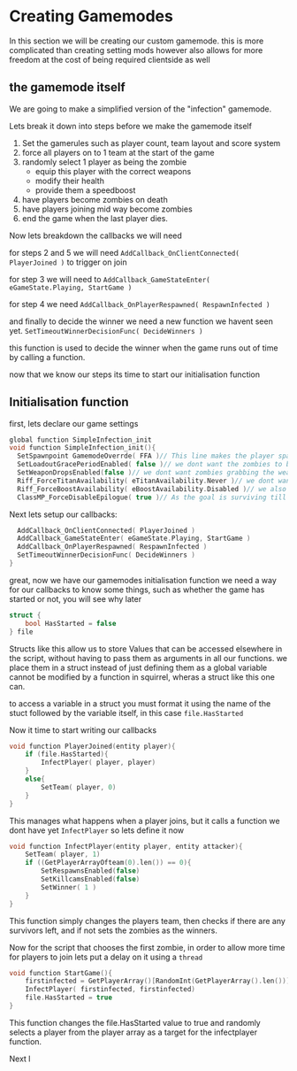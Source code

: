 Creating Gamemodes
==================
In this section we will be creating our custom gamemode. this is more complicated than creating setting mods however also allows for more freedom at the cost of being required clientside as well

the gamemode itself
--------------
We are going to make a simplified version of the "infection" gamemode.

Lets break it down into steps before we make the gamemode itself

1. Set the gamerules such as player count, team layout and score system
2. force all players on to 1 team at the start of the game
3. randomly select 1 player as being the zombie
    - equip this player with the correct weapons
    - modify their health
    - provide them a speedboost
4. have players become zombies on death
5. have players joining mid way become zombies
6. end the game when the last player dies.

Now lets breakdown the callbacks we will need

for steps 2 and 5 we will need `AddCallback_OnClientConnected( PlayerJoined )` to trigger on join

for step 3 we will need to `AddCallback_GameStateEnter( eGameState.Playing, StartGame )`

for step 4 we need `AddCallback_OnPlayerRespawned( RespawnInfected )`

and finally to decide the winner we need a new function we havent seen yet. `SetTimeoutWinnerDecisionFunc( DecideWinners )`

this function is used to decide the winner when the game runs out of time by calling a function.

now that we know our steps its time to start our initialisation function

Initialisation function
--------------------
first, lets declare our game settings
```cpp
global function SimpleInfection_init
void function SimpleInfection_init(){
  SetSpawnpoint GamemodeOverrde( FFA )// This line makes the player spawn locations like those from ffa
  SetLoadoutGracePeriodEnabled( false )// we dont want the zombies to be able to change loadouts and grab their guns, so lets disable that
  SetWeaponDropsEnabled(false )// we dont want zombies grabbing the weapons for dead survivors, so lets disable that.
  Riff_ForceTitanAvailability( eTitanAvailability.Never )// we dont want zombies to have titans either, so lets disable that
  Riff_ForceBoostAvailability( eBoostAvailability.Disabled )// we also dont want the zombies grabbing smart pistols and turrets, so lets disable that
  ClassMP_ForceDisableEpilogue( true )// As the goal is surviving till the timer runs out, we dont need the evac dropship
```
Next lets setup our callbacks:
```cpp
  AddCallback_OnClientConnected( PlayerJoined )
  AddCallback_GameStateEnter( eGameState.Playing, StartGame )
  AddCallback_OnPlayerRespawned( RespawnInfected )
  SetTimeoutWinnerDecisionFunc( DecideWinners )
}
```
great, now we have our gamemodes initialisation function we need a way for our callbacks to know some things, such as whether the game has started or not, you will see why later
```cpp
struct {
    bool HasStarted = false
} file
```
Structs like this allow us to store Values that can be accessed elsewhere in the script, without having to pass them as arguments in all our functions. we place them in a struct instead of just defining them as a global variable cannot 
be modified by a function in squirrel, wheras a struct like this one can.

to access a variable in a struct you must format it using the name of the stuct followed by the variable itself, in this case `file.HasStarted`

Now it time to start writing our callbacks
```cpp
void function PlayerJoined(entity player){
    if (file.HasStarted){
        InfectPlayer( player, player)
    }
    else{
        SetTeam( player, 0)
    }
}
```
This manages what happens when a player joins, but it calls a function we dont have yet `InfectPlayer` so lets define it now
```cpp
void function InfectPlayer(entity player, entity attacker){
    SetTeam( player, 1)
    if ((GetPlayerArrayOfteam(0).len()) == 0){
        SetRespawnsEnabled(false)
        SetKillcamsEnabled(false)
        SetWinner( 1 )
    }
}
```
This function simply changes the players team, then checks if there are any survivors left, and if not sets the zombies as the winners.

Now for the script that chooses the first zombie, in order to allow more time for players to join lets put a delay on it using a `thread`
```cpp
void function StartGame(){
    firstinfected = GetPlayerArray()[RandomInt(GetPlayerArray().len())]
    InfectPlayer( firstinfected, firstinfected)
    file.HasStarted = true
}
```
This function changes the file.HasStarted value to true and randomly selects a player from the player array as a target for the infectplayer function. 

Next l

